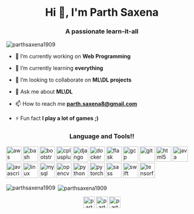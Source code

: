 <h1 align="center">Hi 👋, I'm Parth Saxena</h1>
<h3 align="center">A passionate learn-it-all</h3>

<p align="left"> <img src="https://komarev.com/ghpvc/?username=parthsaxena1909" alt="parthsaxena1909" /> </p>

- 🔭 I’m currently working on **Web Programming**

- 🌱 I’m currently learning **everything**

- 👯 I’m looking to collaborate on **ML\DL projects**

- 💬 Ask me about **ML\DL**

- 📫 How to reach me **parth.saxena8@gmail.com**

- ⚡ Fun fact **I play a lot of games ;)**

<h3 align="center">Language and Tools!!</h3>
<p align="left"><img src="https://devicons.github.io/devicon/devicon.git/icons/amazonwebservices/amazonwebservices-original-wordmark.svg" alt="aws" width="40" height="40"/> <img src="https://www.vectorlogo.zone/logos/gnu_bash/gnu_bash-icon.svg" alt="bash" width="40" height="40"/> <img src="https://devicons.github.io/devicon/devicon.git/icons/bootstrap/bootstrap-plain.svg" alt="bootstrap" width="40" height="40"/> <img src="https://devicons.github.io/devicon/devicon.git/icons/cplusplus/cplusplus-original.svg" alt="cplusplus" width="40" height="40"/> <img src="https://devicons.github.io/devicon/devicon.git/icons/django/django-original.svg" alt="django" width="40" height="40"/> <img src="https://devicons.github.io/devicon/devicon.git/icons/docker/docker-original-wordmark.svg" alt="docker" width="40" height="40"/> <img src="https://www.vectorlogo.zone/logos/pocoo_flask/pocoo_flask-icon.svg" alt="flask" width="40" height="40"/> <img src="https://www.vectorlogo.zone/logos/google_cloud/google_cloud-icon.svg" alt="gcp" width="40" height="40"/> <img src="https://www.vectorlogo.zone/logos/git-scm/git-scm-icon.svg" alt="git" width="40" height="40"/> <img src="https://devicons.github.io/devicon/devicon.git/icons/html5/html5-original-wordmark.svg" alt="html5" width="40" height="40"/> <img src="https://devicons.github.io/devicon/devicon.git/icons/java/java-original-wordmark.svg" alt="java" width="40" height="40"/> <img src="https://devicons.github.io/devicon/devicon.git/icons/javascript/javascript-original.svg" alt="javascript" width="40" height="40"/> <img src="https://devicons.github.io/devicon/devicon.git/icons/linux/linux-original.svg" alt="linux" width="40" height="40"/> <img src="https://devicons.github.io/devicon/devicon.git/icons/mysql/mysql-original-wordmark.svg" alt="mysql" width="40" height="40"/> <img src="https://www.vectorlogo.zone/logos/opencv/opencv-icon.svg" alt="opencv" width="40" height="40"/> <img src="https://devicons.github.io/devicon/devicon.git/icons/python/python-original.svg" alt="python" width="40" height="40"/> <img src="https://www.vectorlogo.zone/logos/pytorch/pytorch-icon.svg" alt="pytorch" width="40" height="40"/> <img src="https://devicons.github.io/devicon/devicon.git/icons/sass/sass-original.svg" alt="sass" width="40" height="40"/> <img src="https://devicons.github.io/devicon/devicon.git/icons/swift/swift-original-wordmark.svg" alt="swift" width="40" height="40"/> <img src="https://www.vectorlogo.zone/logos/tensorflow/tensorflow-icon.svg" alt="tensorflow" width="40" height="40"/></p>

<p><img align="left" src="https://github-readme-stats.vercel.app/api/top-langs/?username=parthsaxena1909&layout=compact&hide=html" alt="parthsaxena1909" /></p>

<p>&nbsp;<img align="center" src="https://github-readme-stats.vercel.app/api?username=parthsaxena1909&show_icons=true" alt="parthsaxena1909" /></p>

<p align="center">
<a href="https://dev.to/parthsaxena1909" target="blank"><img align="center" src="https://cdn.jsdelivr.net/npm/simple-icons@3.0.1/icons/dev-dot-to.svg" alt="parthsaxena1909" height="30" width="30" /></a>
<a href="https://linkedin.com/in/parth-saxena-102670190" target="blank"><img align="center" src="https://cdn.jsdelivr.net/npm/simple-icons@3.0.1/icons/linkedin.svg" alt="parth-saxena-102670190" height="30" width="30" /></a>
<a href="https://kaggle.com/parthsaxena1909" target="blank"><img align="center" src="https://cdn.jsdelivr.net/npm/simple-icons@3.0.1/icons/kaggle.svg" alt="parthsaxena1909" height="30" width="30" /></a>
</p>
